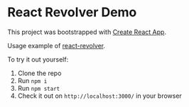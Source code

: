 # React Revolver Demo

This project was bootstrapped with [Create React App](https://github.com/facebook/create-react-app).

Usage example of [react-revolver](https://github.com/gulllberg/react-revolver).

To try it out yourself:
1. Clone the repo
1. Run ```npm i```
1. Run ```npm start```
1. Check it out on ```http://localhost:3000/``` in your browser

